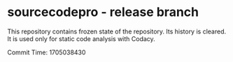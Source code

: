 # sourcecodepro - release branch

This repository contains frozen state of the repository.
Its history is cleared. It is used only for static code
analysis with Codacy.

Commit Time: 1705038430